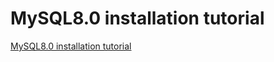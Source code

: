 # MySQL8.0 installation tutorial
[MySQL8.0 installation tutorial](https://aiwithcloud.com/2022/09/15/mysql8-0_installation_tutorial/)
